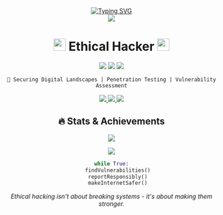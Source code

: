 
<div align="center">
  <a href="https://git.io/typing-svg">
    <img src="https://readme-typing-svg.demolab.com?font=Fira+Code&pause=1000&color=22F700&width=445&lines=On+a+journey+to+become+a+great+Hacker" alt="Typing SVG" />
  </a>
</div>

<div align="center">
  <img src="https://komarev.com/ghpvc/?username=l1nuxd&style=flat-square&color=22F700">
</div>

<h1 align="center">
  <img src="https://media.giphy.com/media/hvRJCLFzcasrR4ia7z/giphy.gif" width="28">
  Ethical Hacker
  <img src="https://media.giphy.com/media/hvRJCLFzcasrR4ia7z/giphy.gif" width="28">
</h1>

<p align="center">
  <img src="https://img.shields.io/badge/Focus-Cyber%20Security-brightgreen" />
  <img src="https://img.shields.io/badge/Skills-Pentesting%20%7C%20Web%20Security-blue" />
  <img src="https://img.shields.io/badge/Status-Always%20Learning-red" />
</p>

<div align="center">
  
```ascii
🔐 Securing Digital Landscapes | Penetration Testing | Vulnerability Assessment
```

</div>


<p align="center">
  <a href="https://hackerone.com/l1nuxd" target="_blank">
    <img src="https://img.shields.io/badge/HackerOne-494649?style=for-the-badge&logo=hackerone&logoColor=white" />
  </a>
  <a href="https://x.com/l1nux23" target="_blank">
    <img src="https://img.shields.io/badge/X-1DA1F2?style=for-the-badge&logo=X&logoColor=white" />
  </a>
  <a href="https://bugcrowd.com/l1nuxd" target="_blank">
    <img src="https://img.shields.io/badge/Bugcrowd-F26822?style=for-the-badge&logo=bugcrowd&logoColor=white" />
  </a>
</p>

<h2 align="center">🔥 Stats & Achievements</h2>

<p align="center">
  <img src="https://github-readme-stats.vercel.app/api?username=l1nuxd&show_icons=true&theme=dark&hide_border=true&bg_color=0d1117&title_color=22F700&icon_color=22F700&text_color=ffffff" />
</p>

<p align="center">
  <img src="https://github-readme-streak-stats.herokuapp.com/?user=l1nuxd&theme=dark&hide_border=true&background=0d1117&stroke=22F700&ring=22F700&fire=22F700&currStreakLabel=22F700" />
</p>

<div align="center">

```python
while True:
    findVulnerabilities()
    reportResponsibly()
    makeInternetSafer()
```

<p align="center">
<i>Ethical hacking isn't about breaking systems - it's about making them stronger.</i>
</p>
